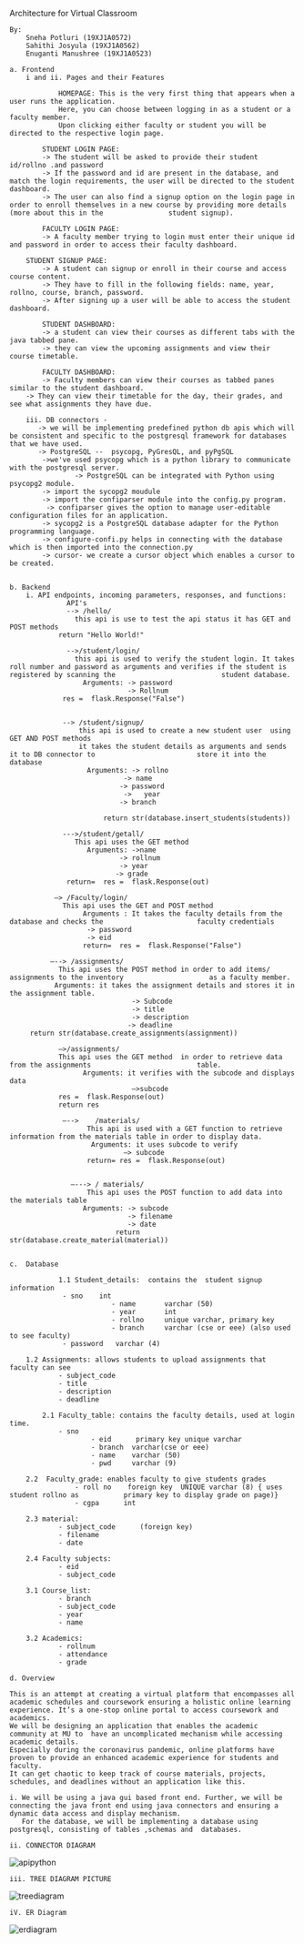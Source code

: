 Architecture for Virtual Classroom 

	By:
		Sneha Potluri (19XJ1A0572)
		Sahithi Josyula (19XJ1A0562)
		Enuganti Manushree (19XJ1A0523)

	a. Frontend
		i and ii. Pages and their Features 

                HOMEPAGE: This is the very first thing that appears when a user runs the application.
             	Here, you can choose between logging in as a student or a faculty member. 
             	Upon clicking either faculty or student you will be directed to the respective login page.
		
        	STUDENT LOGIN PAGE:
          	-> The student will be asked to provide their student id/rollno .and password 
         	-> If the password and id are present in the database, and match the login requirements, the user will be directed to the student dashboard.
         	-> The user can also find a signup option on the login page in  order to enroll themselves in a new course by providing more details (more about this in the 			    student signup).
		
       		FACULTY LOGIN PAGE:
        	-> A faculty member trying to login must enter their unique id and password in order to access their faculty dashboard.
		
		STUDENT SIGNUP PAGE:
        	-> A student can signup or enroll in their course and access course content.
       		-> They have to fill in the following fields: name, year, rollno, course, branch, password. 
       		-> After signing up a user will be able to access the student dashboard. 
		
      		STUDENT DASHBOARD:
       		-> a student can view their courses as different tabs with the java tabbed pane.
      		-> they can view the upcoming assignments and view their  course timetable.   
		
         	FACULTY DASHBOARD:
      		-> Faculty members can view their courses as tabbed panes similar to the student dashboard.
 		-> They can view their timetable for the day, their grades, and see what assignments they have due. 
      
		iii. DB connectors -
 		   -> we will be implementing predefined python db apis which will be consistent and specific to the postgresql framework for databases that we have used.
		   -> PostgreSQL --  psycopg, PyGresQL, and pyPgSQL
		    ->we've used psycopg which is a python library to communicate with the postgresql server.
                    -> PostgreSQL can be integrated with Python using psycopg2 module.
		    -> import the sycopg2 moudule 
		    -> import the confiparser module into the config.py program.
		     -> confiparser gives the option to manage user-editable configuration files for an application.
		    -> sycopg2 is a PostgreSQL database adapter for the Python programming language.
		    -> configure-confi.py helps in connecting with the database which is then imported into the connection.py
		    -> cursor- we create a cursor object which enables a cursor to be created.
		
 	
	b. Backend
		i. API endpoints, incoming parameters, responses, and functions:
                  API's
                  --> /hello/ 
                    this api is use to test the api status it has GET and POST methods
		        return "Hello World!"

                  -->/student/login/
                    this api is used to verify the student login. It takes roll number and password as arguments and verifies if the student is registered by scanning the                          student database.
                      Arguments: -> password 
                                 -> Rollnum
				 res =  flask.Response("False")
		   
				  
                 --> /student/signup/
                     this api is used to create a new student user  using GET AND POST methods 
                     it takes the student details as arguments and sends it to DB connector to                         store it into the database
                       Arguments: -> rollno
                                -> name 
                               -> password 
                                ->   year 
                               -> branch 
			 
	                       return str(database.insert_students(students))    

                 --->/student/getall/
                    This api uses the GET method  
                       Arguments: ->name 
                               -> rollnum
                               -> year 
                              -> grade
			      return=  res =  flask.Response(out)
        
               —> /Faculty/login/ 
                 This api uses the GET and POST method
                      Arguments : It takes the faculty details from the database and checks the                       faculty credentials 
                       -> password 
                       -> eid
                      return=  res =  flask.Response("False")

              —--> /assignments/
                This api uses the POST method in order to add items/ assignments to the inventory                     as a faculty member.
               Arguments: it takes the assignment details and stores it in the assignment table.  
                                  -> Subcode 
                                  -> title
                                  -> description 
                                 -> deadline 
		 return str(database.create_assignments(assignment))
                            
                —>/assignments/  
                This api uses the GET method  in order to retrieve data from the assignments                          table. 
                      Arguments: it verifies with the subcode and displays data
                                  —>subcode 
                res =  flask.Response(out)
                return res

                 —-->    /materials/ 
                       This api is used with a GET function to retrieve information from the materials table in order to display data. 
                        Arguments: it uses subcode to verify 
                                —> subcode
                       return= res =  flask.Response(out)  
				  
                                 
                   —---> / materials/   
                       This api uses the POST function to add data into the materials table 
                      Arguments: -> subcode 
                                 -> filename 
                                 -> date
                              return str(database.create_material(material))        

	
	c.  Database
            
            	1.1 Student_details:  contains the  student signup information
			     - sno 	  int
                             - name       varchar (50)
                             - year       int 
                             - rollno     unique varchar, primary key 
                             - branch     varchar (cse or eee) (also used to see faculty)
			     - password   varchar (4)
			    
		1.2 Assignments: allows students to upload assignments that faculty can see 
			    - subject_code
			    - title
			    - description
			    - deadline
 		
         	2.1 Faculty_table: contains the faculty details, used at login time. 
				- sno 
              			- eid      primary key unique varchar
             			- branch  varchar(cse or eee) 
            			- name    varchar (50)
           		        - pwd     varchar (9)
				
		2.2  Faculty_grade: enables faculty to give students grades 
        			- roll no    foreign key  UNIQUE varchar (8) { uses student rollno as           primary key to display grade on page)}
         			- cgpa      int 
				
		2.3 material:
				- subject_code		(foreign key)
				- filename		
				- date
			
		2.4 Faculty subjects:
				- eid
				- subject_code
				
		3.1 Course_list:
				- branch
				- subject_code
				- year
				- name
			
		3.2 Academics:
				- rollnum
				- attendance
				- grade 
 
 	d. Overview 

	This is an attempt at creating a virtual platform that encompasses all academic schedules and coursework ensuring a holistic online learning experience. It’s a one-stop online portal to access coursework and academics. 
	We will be designing an application that enables the academic community at MU to  have an uncomplicated mechanism while accessing academic details.
	Especially during the coronavirus pandemic, online platforms have proven to provide an enhanced academic experience for students and faculty. 
	It can get chaotic to keep track of course materials, projects, schedules, and deadlines without an application like this. 

	i. We will be using a java gui based front end. Further, we will be connecting the java front end using java connectors and ensuring a dynamic data access and display mechanism.
	   For the database, we will be implementing a database using postgresql, consisting of tables ,schemas and  databases.
	
	ii. CONNECTOR DIAGRAM
		

![apipython](https://user-images.githubusercontent.com/89914089/145981025-3af154ce-d708-444a-ae5a-aceef3aca21b.jpg)	
		
		
		
		
		
		
		
		
		
		
	iii. TREE DIAGRAM PICTURE
 ![treediagram](https://user-images.githubusercontent.com/89914089/145980719-83fe3a3d-ab3c-40e3-8251-95b3a006875c.jpg)

	       
	  
	       
	       
	       
	       
	       
	       
	       
	       
	       
	       
	       
	       
	       
	       
	iV. ER Diagram 
	
![erdiagram](https://user-images.githubusercontent.com/89914089/145980099-8921de81-9679-4e06-a7c0-5210973d7262.jpg)
